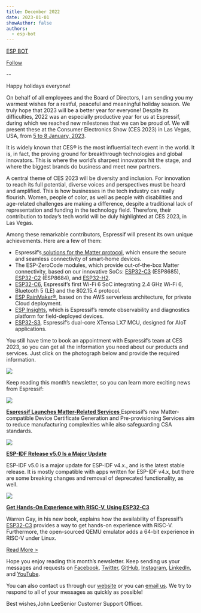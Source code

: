 ```yaml
---
title: December 2022
date: 2023-01-01
showAuthor: false
authors: 
  - esp-bot
---
```

[ESP BOT](https://medium.com/@espbot?source=post_page-----c3ded5e4f510--------------------------------)

[Follow](https://medium.com/m/signin?actionUrl=https%3A%2F%2Fmedium.com%2F_%2Fsubscribe%2Fuser%2F71611a95e5c4&operation=register&redirect=https%3A%2F%2Fblog.espressif.com%2Fdecember-2022-c3ded5e4f510&user=ESP+BOT&userId=71611a95e5c4&source=post_page-71611a95e5c4----c3ded5e4f510---------------------post_header-----------)

--

Happy holidays everyone!

On behalf of all employees and the Board of Directors, I am sending you my warmest wishes for a restful, peaceful and meaningful holiday season. We truly hope that 2023 will be a better year for everyone! Despite its difficulties, 2022 was an especially productive year for us at Espressif, during which we reached new milestones that we can be proud of. We will present these at the Consumer Electronics Show (CES 2023) in Las Vegas, USA, from [5 to 8 January, 2023](https://www.ces.tech/).

It is widely known that CES® is the most influential tech event in the world. It is, in fact, the proving ground for breakthrough technologies and global innovators. This is where the world’s sharpest innovators hit the stage, and where the biggest brands do business and meet new partners.

A central theme of CES 2023 will be diversity and inclusion. For innovation to reach its full potential, diverse voices and perspectives must be heard and amplified. This is how businesses in the tech industry can really flourish. Women, people of color, as well as people with disabilities and age-related challenges are making a difference, despite a traditional lack of representation and funding in the technology field. Therefore, their contribution to today’s tech world will be duly highlighted at CES 2023, in Las Vegas.

Among these remarkable contributors, Espressif will present its own unique achievements. Here are a few of them:

- Espressif’s[ solutions for the Matter protocol](https://www.espressif.com/en/solutions/device-connectivity/esp-matter-solution), which ensure the secure and seamless connectivity of smart-home devices.
- The ESP-ZeroCode modules, which provide out-of-the-box Matter connectivity, based on our innovative SoCs: [ESP32-C3](https://www.espressif.com/en/products/socs/esp32-c3) (ESP8685), [ESP32-C2](https://www.espressif.com/en/products/socs/esp32-c2) (ESP8684), and [ESP32-H2](https://www.espressif.com/en/news/ESP32_H2).
- [ESP32-C6](https://www.espressif.com/en/products/socs/esp32-c6), Espressif’s first Wi-Fi 6 SoC integrating 2.4 GHz Wi-Fi 6, Bluetooth 5 (LE) and the 802.15.4 protocol.
- [ESP RainMaker®](https://rainmaker.espressif.com/), based on the AWS serverless architecture, for private Cloud deployment.
- [ESP Insights](https://insights.espressif.com/), which is Espressif’s remote observability and diagnostics platform for field-deployed devices.
- [ESP32-S3](https://www.espressif.com/en/products/socs/esp32-s3), Espressif’s dual-core XTensa LX7 MCU, designed for AIoT applications.

You still have time to book an appointment with Espressif’s team at CES 2023, so you can get all the information you need about our products and services. Just click on the photograph below and provide the required information.

![](https://miro.medium.com/v2/resize:fit:640/format:webp/0*khnNjRWIuZh3ylyO.png)

Keep reading this month’s newsletter, so you can learn more exciting news from Espressif:

![](https://miro.medium.com/v2/resize:fit:640/format:webp/0*Jzq6SqYFF-dqqZfo.png)

[__Espressif Launches Matter-Related Services__ ](https://www.espressif.com/en/news/Pre-provisioning_Matter)Espressif’s new Matter-compatible Device Certificate Generation and Pre-provisioning Services aim to reduce manufacturing complexities while also safeguarding CSA standards.

![](https://miro.medium.com/v2/resize:fit:640/format:webp/0*mq1ZmxiUCU0PRkLg.png)

[__ESP-IDF Release v5.0 Is a Major Update__ ](https://www.espressif.com/en/news/ESP-IDFv5)

ESP-IDF v5.0 is a major update for ESP-IDF v4.x., and is the latest stable release. It is mostly compatible with apps written for ESP-IDF v4.x, but there are some breaking changes and removal of deprecated functionality, as well.

![](https://miro.medium.com/v2/resize:fit:640/format:webp/0*qlrjEBBg8SzSQkx4.png)

[__Get Hands-On Experience with RISC-V, Using ESP32-C3__ ](https://www.espressif.com/en/media_overview/news/risc-v-with-esp32-c3)

Warren Gay, in his new book, explains how the availability of Espressif’s [ESP32-C3](https://www.espressif.com/en/products/socs/esp32-c3) provides a way to get hands-on experience with RISC-V. Furthermore, the open-sourced QEMU emulator adds a 64-bit experience in RISC-V under Linux.

[Read More >](https://www.espressif.com/en/company/newsroom/news)

Hope you enjoy reading this month’s newsletter. Keep sending us your messages and requests on [Facebook](https://www.facebook.com/espressif), [Twitter](https://twitter.com/EspressifSystem), [GitHub](https://github.com/espressif), [Instagram](https://www.instagram.com/espressif_systems_official/), [LinkedIn](https://www.linkedin.com/company/espressif-systems/), and [YouTube](https://www.youtube.com/c/EspressifSystems).

You can also contact us through our [website](https://www.espressif.com/en/contact-us/sales-questions) or you can [email us](mailto:newsletter@espressif.com). We try to respond to all of your messages as quickly as possible!

Best wishes,John LeeSenior Customer Support Officer.
